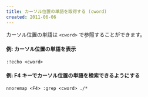 ```yaml
---
title: カーソル位置の単語を取得する (cword)
created: 2011-06-06
---
```


カーソル位置の単語は `<cword>` で参照することができます。

#### 例: カーソル位置の単語を表示

~~~
:!echo <cword>
~~~

#### 例: F4 キーでカーソル位置の単語を検索できるようにする

~~~
nnoremap <F4> :grep <cword> ./*
~~~

